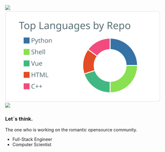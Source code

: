<div id="status">
    <img src="https://github-readme-stats.vercel.app/api?username=supersonictw">
    <img class="animated fadeInDown delay-1s"
        src="https://raw.githubusercontent.com/supersonictw/supersonictw/master/profile-summary-card-output/default/1-repos-per-language.svg">
    <img class="animated fadeInDown delay-2s"
        src="https://github-readme-stats.vercel.app/api/top-langs/?username=supersonictw&layout=compact">
</div>
<h3 class="animated fadeInLeft delay-1s">Let`s think.</h3>
<p class="animated fadeInLeft delay-2s">The one who is working on the romantic opensource community.</p>
<ul class="animated fadeInLeft delay-3s">
    <li>Full-Stack Engineer</li>
    <li>Computer Scientist</li>
</ul>
